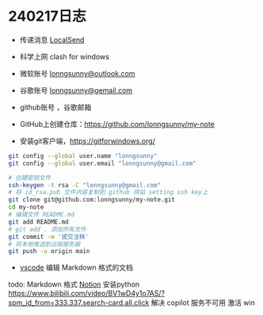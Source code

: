 # 240217日志

- 传递消息
 [LocalSend](https://localsend.org/#/)

- 科学上网 clash for windows
- 微软账号 lonngsunny@outlook.com
- 谷歌账号 lonngsunny@gemail.com
- github账号 ，谷歌邮箱
- GitHub上创建仓库：https://github.com/lonngsunny/my-note
- 安装git客户端，https://gitforwindows.org/
```bash
git config --global user.name "lonngsunny"
git config --global user.email "lonngsunny@gmail.com"
```
```bash
# 创建密钥文件
ssh-keygen -t rsa -C "lonngsunny@gmail.com"
# 将 id_rsa.pub 文件内容复制到 github 网站 setting ssh key上
git clone git@github.com:lonngsunny/my-note.git
cd my-note
# 编辑文件 README.md
git add README.md
# git add . 添加所有文件
git commit -m '提交注释'
# 将本地推送到远程服务器
git push -u origin main
```

- [vscode](https://code.visualstudio.com/) 编辑 Markdown 格式的文档

todo:
Markdown 格式
[Notion](https://www.notion.so/)
安装python https://www.bilibili.com/video/BV1wD4y1o7AS/?spm_id_from=333.337.search-card.all.click
解决 copilot 服务不可用
激活 win
